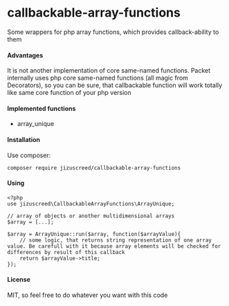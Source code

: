 # callbackable-array-functions
Some wrappers for php array functions, which provides callback-ability to them

#### Advantages
It is not another implementation of core same-named functions. Packet internally uses php core same-named functions (all magic from Decorators), so you can be sure, that callbackable function will work totally like same core function of your php version 

#### Implemented functions
+ array_unique

#### Installation

Use composer:
````
composer require jizuscreed/callbackable-array-functions 
````

#### Using

````
<?php
use jizuscreed\CallbackableArrayFunctions\ArrayUnique;

// array of objects or another multidimensional arrays
$array = [...];

$array = ArrayUnique::run($array, function($arrayValue){
    // some logic, that returns string representation of one array value. Be carefull with it because array elements will be checked for differences by result of this callback
    return $arrayValue->title;
});

````

#### License
MIT, so feel free to do whatever you want with this code
